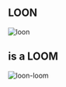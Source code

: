 ## LOON

![loon](https://github.com/user-attachments/assets/5aafaf36-7bde-4d43-8322-642c7b4ae037)

## is a LOOM

![loon-loom](https://github.com/user-attachments/assets/49e74707-1e0b-4546-8057-902063e1d729)

